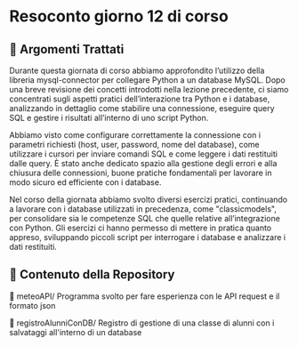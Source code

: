 # Resoconto giorno 12 di corso
## 📌 Argomenti Trattati

Durante questa giornata di corso abbiamo approfondito l’utilizzo della libreria mysql-connector per collegare Python a un database MySQL. Dopo una breve revisione dei concetti introdotti nella lezione precedente, ci siamo concentrati sugli aspetti pratici dell’interazione tra Python e i database, analizzando in dettaglio come stabilire una connessione, eseguire query SQL e gestire i risultati all’interno di uno script Python.

Abbiamo visto come configurare correttamente la connessione con i parametri richiesti (host, user, password, nome del database), come utilizzare i cursori per inviare comandi SQL e come leggere i dati restituiti dalle query. È stato anche dedicato spazio alla gestione degli errori e alla chiusura delle connessioni, buone pratiche fondamentali per lavorare in modo sicuro ed efficiente con i database.

Nel corso della giornata abbiamo svolto diversi esercizi pratici, continuando a lavorare con i database utilizzati in precedenza, come "classicmodels", per consolidare sia le competenze SQL che quelle relative all’integrazione con Python. Gli esercizi ci hanno permesso di mettere in pratica quanto appreso, sviluppando piccoli script per interrogare i database e analizzare i dati restituiti.

## 📂 Contenuto della Repository
🔸 meteoAPI/ 
Programma svolto per fare esperienza con le API request e il formato json

🔸 registroAlunniConDB/
Registro di gestione di una classe di alunni con i salvataggi all'interno di un database

